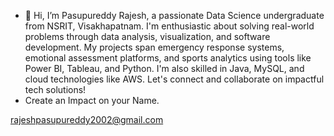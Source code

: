 - 👋 Hi, I’m Pasupureddy Rajesh, a passionate Data Science undergraduate from NSRIT, Visakhapatnam. I'm enthusiastic about solving real-world problems through data analysis, visualization, and software development. My projects span emergency response systems, emotional assessment platforms, and sports analytics using tools like Power BI, Tableau, and Python. I'm also skilled in Java, MySQL, and cloud technologies like AWS. Let's connect and collaborate on impactful tech solutions!
- Create an Impact on your Name.

  
rajeshpasupureddy2002@gmail.com
<!---
rajeshpasupureddy2002/rajeshpasupureddy2002 is a ✨ special ✨ repository because its `README.md` (this file) appears on your GitHub profile.
You can click the Preview link to take a look at your changes.
--->
